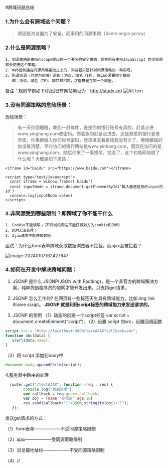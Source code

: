 #跨域问题总结

### 1.为什么会有跨域这个问题？
   > 原因是浏览器为了安全，而采用的同源策略（Same origin policy）

### 2.什么是同源策略？
    1. 同源策略是由Netscape提出的一个著名的安全策略，现在所有支持JavaScript 的浏览器都会使用这个策略。
    2. Web是构建在同源策略基础之上的，浏览器只是针对同源策略的一种实现。
    3. 所谓同源（也称为同域）是指：协议，域名（IP），端口必须要完全相同
       即：协议、域名（IP）、端口都相同，才能算是在同一个域里。
备注：规则举例如下(假设已有网站地址为：http://study.cn)
![Alt text](https://s2.ax1x.com/2019/01/26/knAIit.png)

### 3.没有同源策略的危险场景：
危险场景：
> 有一天你刚睡醒，收到一封邮件，说是你的银行账号有风险，赶紧点进www.yinghang.com改密码。你着急的赶紧点进去，还是熟悉的银行登录界面，你果断输入你的账号密码，登录进去看看钱有没有少了，睡眼朦胧的你没看清楚，平时访问的银行网站是www.yinhang.com，而现在访问的是www.yinghang.com，随后你来了一条短信，钱没了，这个钓鱼网站做了什么呢？大概是如下思路：

	<iframe id="baidu" src="https://www.baidu.com"></iframe>
	
	<script type="text/javascript">
	  const iframe = window.frames['baidu']
	  const inputNode = iframe.document.getElementById('输入敏感信息的input的id')
	  console.log(inputNode.value)
	</script>

### 3.非同源受到哪些限制？即跨域了你不能干什么
    1. Cookie不能读取；（不同域的网站不能获得对方的cookie和DOM）
    2. DOM无法获得；
    3. Ajax请求不能获取数据

面试：为什么form表单跨域获取数据浏览器不拦截，而ajax会被拦截？

![image-20240107162427647](D:\typora_photo\image-20240107162427647.png)

### 4.如何在开发中解决跨域问题：

1. JSONP 是什么
    JSONP(JSON with Padding)，是一个非官方的跨域解决方案，纯粹凭借程序员的聪明才智开发出来，只支持get请求。

2.  JSONP 怎么工作的?
    在网页有一些标签天生具有跨域能力，比如:img link iframe script。 **JSONP 就是利用script标签的跨域能力来发送请求的。**

3.  JSONP 的使用
    （1）动态的创建一个script标签
           var script = document.createElement("script");
    （2）设置 script 的src，设置回调函数

  ```js
  script.src = "http://localhost:3000/testAJAX?callback=abc";
  function abc(data) {
     alert(data.name);
  }
  ```

  （3）将 script 添加到body中

  ```js
  document.body.appendChild(script);
  ```

  4.服务器中路由的处理

  ```js
    router.get("/testAJAX", function (req , res) {
          console.log("收到请求");
          var callback = req.query.callback;
          var obj = {name:"孙悟空",age:18}
          res.send(callback+"("+JSON,stringify(obj)+")");
     });
  ```

发送get请求的方式：

（1）form表单——————不受同源策略限制

（2）ajax——————受同源策略限制

（3）浏览器地址栏——————不受同源策略限制

（4）<img>/<link>/<script src>——————不受同源策略限制

**1.JSONP解决发送请求跨域问题：**

>  原生jsonp解决跨域：（张天禹）
>
>    1.原理：利用script标签发请求**不受到同源策略的限制**，所以不会产生跨域问题
>
>    2.套路：动态构建script节点，利用节点的src属性，发出get请求，从而绕开ajax引擎
>
>    3.弊端：只能解决get请求跨域的问题，不可以解决post请求跨域的问题；需要后端工程师配合
>
>   4.前端定义函数，后端“调用”，后端返回的数据，前端用js的格式解析并且运行。

> 要明确的是：JSONP不是一种技术，而是程序员“智慧的结晶”（利用了标签请求资源不受同源策略限制的特点）
> JSONP需要前后端人员互相配合。

##### 使用原生js

前端页面写法：

		<body>
		  <button id="btn">按钮</button>
		  <script type="text/javascript">
		    var btn = document.getElementById('btn');
		    btn.onclick = function () {
		      //1. 创建一个script标签
		      var script = document.createElement('script');
		      //2. 设置回调函数
		      window.getData = function (data) {
		        console.log(data);//拿到数据
		      }
		      //3. 设置script标签src属性，填写跨域请求的地址
		      script.src = 'http://localhost:3000/jsonp?callback=getData';
		      //4. 将script标签添加到body中生效
		      document.body.appendChild(script);
		      //5.不影响整体DOM结构，删除script标签
		      document.body.removeChild(script);
		    }
		  </script>
		</body>
后端写法：

	app.get('/jsonp', (req, res) => {
	  //解构赋值获取请求参数
	  const {callback} = req.query
	  //去数据库查找对应数据
	  const data = [{name: 'tom', age: 18}, {name: 'jerry', age: 20}];
	  res.send(callback + '(' + JSON.stringify(data) + ')');
	})

##### 使用jquery封装的jsonp获取数据

```javascript
     //完整写法:只需要在对象中加入一个 dataType:'jsonp'即可
      $.ajax({
        url:'http://localhost:3000/test_get',
        method:'get',
        dataType:'jsonp',//原生jsonp实现的步骤由jquery底层完成
        data:{name:'kobe',age:18},
        success:(result)=>{
          console.log(result)
        },
        error:(err)=>{
          console.log(err)
        }
      })


      //简单写法：在传参数时用callback=?指定不确定的即可回调
      $.getJSON('http://localhost:3000/test_get?callback=?', { name: 'kobe', age: 18 }, (data) => {
        console.log(data)
      })
    })
```

**2.后台配置cors解决跨域**

	以Node为例：
	res.setHeader('Access-Control-Allow-Origin', 'http://localhost:63342');

**3.使用代理服务器**

	例如：nginx等